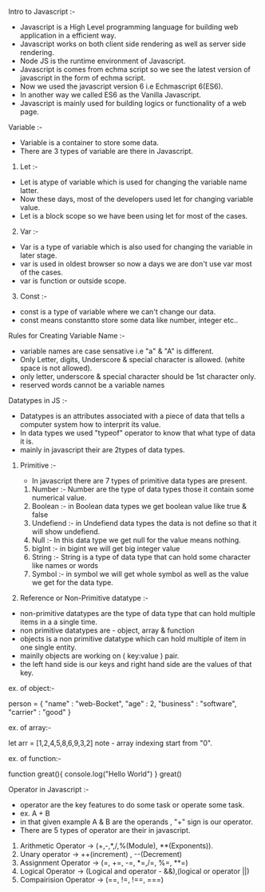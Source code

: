 Intro to Javascript :- 

- Javascript is a High Level programming language for building web application in a efficient way. 
- Javascript works on both client side rendering as well as server side rendering.
- Node JS is the runtime environment of Javascript.
- Javascript is comes from echma script so we see the latest version of javascript in the form of echma script. 
- Now we used the javascript version 6 i.e Echmascript 6(ES6).
- In another way we called ES6 as the Vanilla Javascript. 
- Javascript is mainly used for building logics or functionality of a web page. 


Variable :- 

- Variable is a container to store some data. 
- There are 3 types of variable are there in Javascript. 

1. Let :- 

- Let is atype of variable which is used for changing the variable name latter. 
- Now these days, most of the developers used let for changing variable value.
- Let is a block scope so we have been using let for most of the cases. 

2. Var :- 

- Var is a type of variable which is also used for changing the variable in later stage.
- var is used in oldest browser so now a days we are don't use var most of the cases. 
- var is function or outside scope. 

3. Const :- 

- const is a type of variable where we can't change our data.
- const means constantto store some data like number, integer etc..

Rules for Creating Variable Name :- 

- variable names are case sensative i.e "a" & "A" is different.
- Only Letter, digits, Underscore & special character is allowed. (white space is not allowed).
- only letter, underscore & special character should be 1st character only. 
- reserved words cannot be a variable names

Datatypes in JS :- 

- Datatypes is an attributes associated with a piece of data that tells a computer system how to interprit its value. 
- In data types we used "typeof" operator to know that what type of data it is.
- mainly in javascript their are 2types of data types.

1. Primitive :- 
    - In javascript there are 7 types of primitive data types are present.
    
    1. Number :- Number are the type of data types those it contain some numerical value. 
    2. Boolean :- in Boolean data types we get boolean value like true & false
    3. Undefiend :- in Undefiend data types the data is not define so that it will show undefiend.
    4. Null :- In this data type we get null for the value means nothing.
    5. bigInt :- in bigint we will get big integer value
    6. String :- String is a type of data type that can hold some character like names or words
    7. Symbol :- in symbol we will get whole symbol as well as the value we get for the data type. 

2. Reference or Non-Primitive datatype :- 

- non-primitive datatypes are the type of data type that can hold multiple items in a a single time. 
- non primitive datatypes are - object, array & function
- objects is a non primitive datatype which can hold multiple of item in one single entity. 
- mainlly objects are working on ( key:value ) pair.
- the left hand side is our keys and right hand side are the values of that key. 

ex. of object:- 

person = {
    "name" : "web-Bocket",
    "age" : 2,
    "business" : "software",
    "carrier" : "good"
}

ex. of array:- 

let arr = [1,2,4,5,8,6,9,3,2]
note - array indexing start from "0".

ex. of function:- 

function great(){
    console.log("Hello World")
}
great()

Operator in Javascript :- 

- operator are the key features to do some task or operate some task. 
- ex. A + B 
- in that given example A & B are the operands , "+" sign is our operator. 
- There are 5 types of operator are their in javascript. 

1. Arithmetic Operator -> (+,-,*,/,%(Module), **(Exponents)).
2. Unary operator -> ++(increment) , --(Decrement)
3. Assignment Operator -> (=, +=, -=, *=,/=, %=, **=)
4. Logical Operator -> (Logical and operator - &&),(logical or operator ||)
5. Compairision Operator -> (==, !=, !==, ===)
